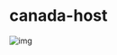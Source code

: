 # canada-host

![img](https://github.com/user-attachments/assets/5fa691f0-c74b-421c-9b80-d91d6e61ec47)
